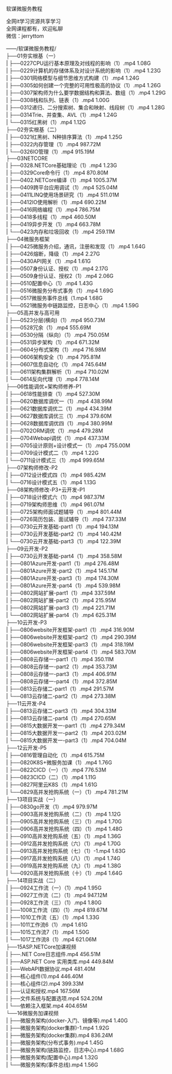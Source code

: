 软谋微服务教程

全网it学习资源共享学习<br>全网课程都有，欢迎私聊<br>微信：jerryttom<br>

——/软谋微服务教程/<br> ├──01夯实根基（一）<br> | ├──0227CPU运行基本原理及对线程的影响（1）.mp4 1.08G<br> | ├──0229计算机的存储体系及对设计系统的影响（1）.mp4 1.23G<br> | ├──0301网络模型与细节思维方式构建（1）.mp4 1.24G<br> | ├──0305如何创建一个完整的可用性极高的协议（1）.mp4 1.26G<br> | ├──0307架构师为什么要学数据结构和算法、数组（1）.mp4 1.29G<br> | ├──0308栈和队列、链表（1）.mp4 1.00G<br> | ├──0312递归、二分搜索树、集合和映射、线段树（1）.mp4 1.28G<br> | ├──0314Trie、并查集、AVL（1）.mp4 1.24G<br> | └──0315红黑树（1）.mp4 1.12G<br> ├──02夯实根基（二）<br> | ├──0321红黑树、N种排序算法（1）.mp4 1.25G<br> | ├──0322内存管理（1）.mp4 987.72M<br> | └──0326IO管理（1）.mp4 915.19M<br> ├──03NETCORE<br> | ├──0328.NETCore基础理论（1）.mp4 1.23G<br> | ├──0329Core命令行（1）.mp4 870.80M<br> | ├──0402.NETCore编译（1）.mp4 1005.37M<br> | ├──0409跨平台应用调试（1）.mp4 525.04M<br> | ├──0411LINQ使用场景研究（1）.mp4 511.01M<br> | ├──0412IO使用解析（1）.mp4 690.22M<br> | ├──0416网络编程（1）.mp4 786.75M<br> | ├──0418多线程（1）.mp4 460.50M<br> | ├──0419异步开发（1）.mp4 663.78M<br> | └──0423内存和垃圾回收（1）.mp4 259.11M<br> ├──04微服务框架<br> | ├──0425微服务介绍，通讯，注册和发现（1）.mp4 1.64G<br> | ├──0426熔断，降级（1）.mp4 2.27G<br> | ├──0430API网关（1）.mp4 1.61G<br> | ├──0507身份认证、授权（1）.mp4 2.17G<br> | ├──0509身份认证、授权2（1）.mp4 2.06G<br> | ├──0510配置中心（1）.mp4 1.43G<br> | ├──0516微服务分布式事务（1）.mp4 1.69G<br> | ├──0517微服务事件总线（1.mp4 1.68G<br> | └──0521微服务中链路监控，日志中心（1）.mp4 1.59G<br> ├──05高并发与高可用<br> | ├──0523分层(横向)（1）.mp4 950.73M<br> | ├──0528冗余（1）.mp4 555.69M<br> | ├──0530分隔（纵向）（1）.mp4 750.05M<br> | ├──0531异步架构（1）.mp4 671.32M<br> | ├──0604分布式架构（1）.mp4 716.98M<br> | ├──0606架构安全（1）.mp4 795.81M<br> | ├──0607信息自动化（1）.mp4 745.64M<br> | ├──0611架构集群解析（1）.mp4 710.02M<br> | └──0614反向代理（1）.mp4 778.14M<br> ├──06性能调优+架构师修养-P1<br> | ├──0618性能排查（1）.mp4 527.30M<br> | ├──0620数据库调优一（1）.mp4 438.99M<br> | ├──0621数据库调优二（1）.mp4 434.39M<br> | ├──0627数据库调优三（1）.mp4 379.60M<br> | ├──0628数据库调优四（1）.mp4 380.99M<br> | ├──0702ORM调优（1）.mp4 479.28M<br> | ├──0704Webapi调优（1）.mp4 437.33M<br> | ├──0705设计原则+设计模式一（1）.mp4 755.00M<br> | ├──0709设计模式二（1）.mp4 1.22G<br> | └──0711设计模式三（1）.mp4 999.65M<br> ├──07架构师修改-P2<br> | ├──0712设计模式四（1）.mp4 985.42M<br> | └──0716设计模式五（1）.mp4 1.13G<br> ├──08架构师修改-P3+云开发-P1<br> | ├──0718设计模式六（1）.mp4 987.37M<br> | ├──0719架构师思维（1）.mp4 961.07M<br> | ├──0725架构师面试题辅导（1）.mp4 801.44M<br> | ├──0726简历包装、面试辅导（1）.mp4 737.33M<br> | ├──0730云开发基础-part1（1）.mp4 194.13M<br> | ├──0730云开发基础-part2（1）.mp4 140.42M<br> | └──0730云开发基础-part3（1）.mp4 122.39M<br> ├──09云开发-P2<br> | ├──0730云开发基础-part4（1）.mp4 358.58M<br> | ├──0801Azure开发-part1（1）.mp4 276.48M<br> | ├──0801Azure开发-part2（1）.mp4 145.17M<br> | ├──0801Azure开发-part3（1）.mp4 174.30M<br> | ├──0801Azure开发-part4（1）.mp4 539.98M<br> | ├──0802网站扩展-part1（1）.mp4 337.59M<br> | ├──0802网站扩展-part2（1）.mp4 215.95M<br> | ├──0802网站扩展-part3（1）.mp4 221.71M<br> | └──0802网站扩展-part4（1）.mp4 625.31M<br> ├──10云开发-P3<br> | ├──0806website开发框架-part1（1）.mp4 316.90M<br> | ├──0806website开发框架-part2（1）.mp4 290.39M<br> | ├──0806website开发框架-part3（1）.mp4 318.19M<br> | ├──0806website开发框架-part4（1）.mp4 583.70M<br> | ├──0808云存储一-part1（1）.mp4 350.11M<br> | ├──0808云存储一-part2（1）.mp4 353.73M<br> | ├──0808云存储一-part3（1）.mp4 406.91M<br> | ├──0808云存储一-part4（1）.mp4 372.85M<br> | ├──0813云存储二-part1（1）.mp4 291.57M<br> | └──0813云存储二-part2（1）.mp4 273.38M<br> ├──11云开发-P4<br> | ├──0813云存储二-part3（1）.mp4 304.33M<br> | ├──0813云存储二-part4（1）.mp4 270.65M<br> | ├──0815大数据开发一-part1（1）.mp4 279.34M<br> | ├──0815大数据开发一-part2（1）.mp4 203.02M<br> | └──0815大数据开发一-part3（1）.mp4 704.04M<br> ├──12云开发-P5<br> | ├──0816管理自动化（1）.mp4 615.75M<br> | ├──0820K8S+微服务加课（1）.mp4 1.76G<br> | ├──0822CICD（一）（1）.mp4 776.53M<br> | ├──0823CICD（二）（1）.mp4 1.11G<br> | ├──0827阿里云K8S（1）.mp4 1.61G<br> | └──0829高并发抢购系统（一）（1）.mp4 781.21M<br> ├──13项目实战（一）<br> | ├──0830go开发（1）.mp4 979.97M<br> | ├──0903高并发抢购系统（二）（1）.mp4 1.12G<br> | ├──0905高并发抢购系统（三）（1）.mp4 1.70G<br> | ├──0906高并发抢购系统（四）（1）.mp4 1.48G<br> | ├──0910高并发抢购系统（五）（1）.mp4 1.36G<br> | ├──0912高并发抢购系统（六）（1）.mp4 1.70G<br> | ├──0913高并发抢购系统（七）（1）-1.mp4 1.63G<br> | ├──0917高并发抢购系统（八）（1）.mp4 1.74G<br> | ├──0919高并发抢购系统（九）（1）.mp4 1.38G<br> | └──0920高并发抢购系统（十）（1）.mp4 1.64G<br> ├──14项目实战（二）<br> | ├──0924工作流（一）（1）.mp4 1.95G<br> | ├──0927工作流（二）（1）.mp4 947.12M<br> | ├──0928工作流（三）（1）.mp4 1.80G<br> | ├──1008工作流（四）（1）.mp4 819.67M<br> | ├──1010工作流（五）（1）.mp4 1.33G<br> | ├──1011工作流6（1）.mp4 1.61G<br> | ├──1015工作流7（1）.mp4 1.50G<br> | └──1017工作流8（1）.mp4 621.06M<br> ├──15ASP.NETCore加课视频<br> | ├──.NET Core日志组件.mp4 456.51M<br> | ├──ASP.NET Core 实用类库.mp4 449.84M<br> | ├──WebAPI数据协议.mp4 481.40M<br> | ├──核心组件(1).mp4 446.40M<br> | ├──核心组件(2).mp4 399.33M<br> | ├──认证和授权.mp4 167.56M<br> | ├──文件系统与配置选项.mp4 524.20M<br> | └──依赖注入框架.mp4 404.65M<br> └──16微服务加课视频<br> | ├──微服务架构(docker-入门、镜像等).mp4 1.40G<br> | ├──微服务架构(docker集群)-1.mp4 1.92G<br> | ├──微服务架构(docker集群).mp4 836.24M<br> | ├──微服务架构(分布式事务).mp4 1.45G<br> | ├──微服务架构(链路监控，日志中心).mp4 1.68G<br> | ├──微服务架构(配置中心).mp4 1.32G<br> | └──微服务架构(事件总线).mp4 1.56G